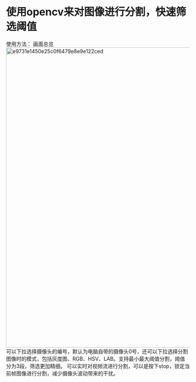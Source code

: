 # 使用opencv来对图像进行分割，快速筛选阈值
使用方法：
画面总览
<img width="821" alt="e9731e1450e25c0f6479e8e9e122ced" src="https://github.com/13559323996/-/assets/107629304/672ac2dc-be9a-44a0-88c8-f7e85fca5955">
可以下拉选择摄像头的编号，默认为电脑自带的摄像头0号，还可以下拉选择分割图像时的模式，包括灰度图、RGB、HSV、LAB。支持最小最大阈值分割，阈值分为3段，筛选更加精细。
可以实时对视频流进行分割，可以是按下stop，锁定当前帧图像进行分割，减少摄像头波动带来的干扰。
